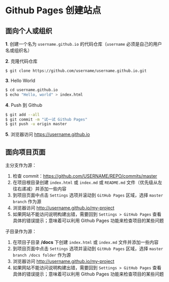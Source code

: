 # Github Pages 创建站点

## 面向个人或组织

**1**. 创建一个名为 `username.github.io` 的代码仓库（`username` 必须是自己的用户名或组织名）

**2**. 克隆代码仓库

```sh
$ git clone https://github.com/username/username.github.io.git
```

**3**. Hello World

```sh
$ cd username.github.io
$ echo "Hello, world" > index.html
```

**4**. Push 到 Github

```sh
$ git add --all
$ git commit -m "试一试 Github Pages"
$ git push -u origin master
```

**5**. 浏览器访问 <https://username.github.io>

## 面向项目页面

主分支作为源：

1. 检查 commit：<https://github.com/USERNAME/REPO/commits/master>
2. 在项目根目录创建 `index.html` 或 `index.md` 或 `README.md` 文件（优先级从左往右递减）并添加一些内容
3. 到项目页面中点击 `Settings` 选项并滚动到 `GitHub Pages` 区域，选择 `master branch` 作为源
4. 浏览器访问 <http://username.github.io/my-project>
5. 如果网站不能访问说明构建出错，需要回到 `Settings > GitHub Pages` 查看具体的错误提示；意味着可以利用 Github Pages 功能来检查项目的某些问题

子目录作为源：

1. 在项目子目录 **/docs** 下创建 `index.html` 或 `index.md` 文件并添加一些内容
2. 到项目页面中点击 `Settings` 选项并滚动到 `GitHub Pages` 区域，选择 `master branch /docs folder` 作为源
3. 浏览器访问 <http://username.github.io/my-project>
4. 如果网站不能访问说明构建出错，需要回到 `Settings > GitHub Pages` 查看具体的错误提示；意味着可以利用 Github Pages 功能来检查项目的某些问题
